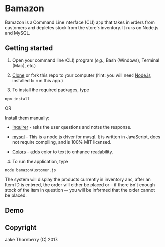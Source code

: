 # Bamazon
Bamazon is a Command Line Interface (CLI) app that takes in orders from customers and depletes stock from the store's inventory. It runs on Node.js and MySQL. 

## Getting started

1. Open your command line (CLI) program (*e.g.*, Bash (Windows), Terminal (Mac), etc.)

2. [Clone](git@github.com:wjthornberry/Bamazon.git) or fork this repo to your computer (hint: you will need [Node.js](https://nodejs.org/en/download/) installed to run this app.)

3. To install the required packages, type
```
npm install
```

OR

Install them manually:

   * [Inquirer](https://www.npmjs.com/package/inquirer) - asks the user questions and notes the response.

   * [mysql](https://www.npmjs.com/package/mysql) -
   This is a node.js driver for mysql. It is written in JavaScript, does not require compiling, and is 100% MIT licensed.

   * [Colors](https://www.npmjs.com/package/colors) - adds color to text to enhance readability.

4. To run the application, type 
```
node bamazonCustomer.js
```
The system will display the products currently in inventory and, after an Item ID is entered, the order will either be placed or – if there isn't enough stock of the item in question — you will be informed that the order cannot be placed. 

## Demo


## Copyright

Jake Thornberry (C) 2017.


